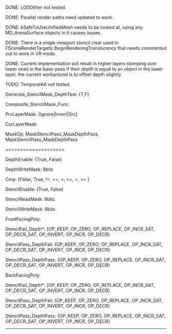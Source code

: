 DONE: LODDither not tested.

DONE: Parallel render paths need updated to work.

DONE: bSafeToUseUnifiedMesh needs to be looked at, using any MD_ArenaSurface objects in it causes issues.

DONE: There is a single viewport stencil clear used in FSceneRenderTargets::BeginRenderingTranslucency that needs commented out to work in VR mode.

DONE: Current implementation will result in higher layers stomping over lower ones in the base-pass if their depth is equal to an object in the lower layer, the current workaround is to offset depth slightly.

TODO: TemporalAA not tested.

Generate_StencilMask_DepthTest: {T,F}

Composite_StencilMask_Func:

PrvLayerMask: {Ignore|Invert|Src}

CurLayerMask:

MaskOp: MaskStencilPass_MaskDepthPass, MaskStencilPass_MaskDepthPass

====================

DepthEnable: {True, False}

DepthWriteMask: 8bits

Cmp: {False, True, !=, ==, &lt;, &lt;=, &gt;, &gt;= }

StencilEnable: {True, False}

StencilReadMask: 8bits

StencilWriteMask: 8bits

FrontFacingPoly:

StencilFail_Depth\*: {OP_KEEP, OP_ZERO, OP_REPLACE, OP_INCR_SAT, OP_DECR_SAT, OP_INVERT, OP_INCR, OP_DECR}

StencilPass_DepthFail: {OP_KEEP, OP_ZERO, OP_REPLACE, OP_INCR_SAT, OP_DECR_SAT, OP_INVERT, OP_INCR, OP_DECR}

StencilPass_DepthPass: {OP_KEEP, OP_ZERO, OP_REPLACE, OP_INCR_SAT, OP_DECR_SAT, OP_INVERT, OP_INCR, OP_DECR}

BackFacingPoly:

StencilFail_Depth\*: {OP_KEEP, OP_ZERO, OP_REPLACE, OP_INCR_SAT, OP_DECR_SAT, OP_INVERT, OP_INCR, OP_DECR}

StencilPass_DepthFail: {OP_KEEP, OP_ZERO, OP_REPLACE, OP_INCR_SAT, OP_DECR_SAT, OP_INVERT, OP_INCR, OP_DECR}

StencilPass_DepthPass: {OP_KEEP, OP_ZERO, OP_REPLACE, OP_INCR_SAT, OP_DECR_SAT, OP_INVERT, OP_INCR, OP_DECR}

---
